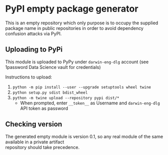 # PyPI empty package generator

This is an empty repository which only purpose is to occupy the supplied package name in public
repositories in order to avoid dependency confusion attacks via PyPI.

## Uploading to PyPi

This module is uploaded to PyPy under `darwin-eng-dlg` account (see 1password Data Science vault for credentials)

Instructions to upload:

1. `python -m pip install --user --upgrade setuptools wheel twine`
2. `python setup.py sdist bdist_wheel`
3. `python -m twine upload --repository pypi dist/*`
    * When prompted, enter `__token__` as Username and `darwin-eng-dlg` API token as password

## Checking version

The generated empty module is version 0.1, so any real module of the same available in a private artifact  
repository should take precedence.